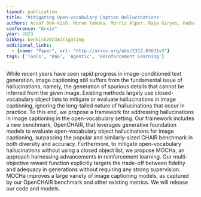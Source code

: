 ```yaml
---
layout: publication
title: 'Mitigating Open-vocabulary Caption Hallucinations'
authors: Assaf Ben-kish, Moran Yanuka, Morris Alper, Raja Giryes, Hadar Averbuch-elor
conference: "Arxiv"
year: 2023
bibkey: benkish2023mitigating
additional_links:
  - {name: "Paper", url: "http://arxiv.org/abs/2312.03631v3"}
tags: ['Tools', 'RAG', 'Agentic', 'Reinforcement Learning']
---
```

While recent years have seen rapid progress in image-conditioned text
generation, image captioning still suffers from the fundamental issue of
hallucinations, namely, the generation of spurious details that cannot be
inferred from the given image. Existing methods largely use closed-vocabulary
object lists to mitigate or evaluate hallucinations in image captioning,
ignoring the long-tailed nature of hallucinations that occur in practice. To
this end, we propose a framework for addressing hallucinations in image
captioning in the open-vocabulary setting. Our framework includes a new
benchmark, OpenCHAIR, that leverages generative foundation models to evaluate
open-vocabulary object hallucinations for image captioning, surpassing the
popular and similarly-sized CHAIR benchmark in both diversity and accuracy.
Furthermore, to mitigate open-vocabulary hallucinations without using a closed
object list, we propose MOCHa, an approach harnessing advancements in
reinforcement learning. Our multi-objective reward function explicitly targets
the trade-off between fidelity and adequacy in generations without requiring
any strong supervision. MOCHa improves a large variety of image captioning
models, as captured by our OpenCHAIR benchmark and other existing metrics. We
will release our code and models.
